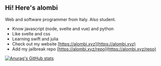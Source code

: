## Hi! Here's alombi
Web and software programmer from Italy. Also student.

* Know javascript (node, svelte and vue) and python
* Like svelte and css
* Learning swift and julia
* Check out my website [https://alombi.xyz](https://alombi.xyz)
* Add my jailbreak repo [https://alombi.xyz/repo](https://alombi.xyz/repo)

[![Anurag's GitHub stats](https://github-readme-stats.vercel.app/api?username=alombi&theme=react&show_icons=true)](https://github.com/alombi)
<!-- [![Top Langs](https://github-readme-stats.vercel.app/api/top-langs/?username=alombi&hide=html&&langs_count=7&layout=compact)](https://github.com/anuraghazra/github-readme-stats) -->
